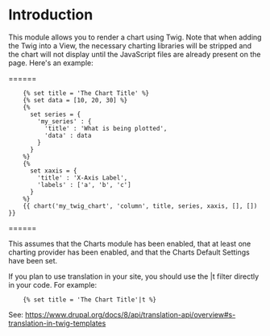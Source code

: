 # Introduction

This module allows you to render a chart using Twig. Note that when
adding the Twig into a View, the necessary charting libraries will
be stripped and the chart will not display until the JavaScript files
are already present on the page. Here's an example:

======

        {% set title = 'The Chart Title' %}
        {% set data = [10, 20, 30] %}
        {%
          set series = {
            'my_series' : {
              'title' : 'What is being plotted',
              'data' : data
            }
          }
        %}
        {%
          set xaxis = {
            'title' : 'X-Axis Label',
            'labels' : ['a', 'b', 'c']
          }
        %}
        {{ chart('my_twig_chart', 'column', title, series, xaxis, [], []) }}

======

This assumes that the Charts module has been enabled, that at least one
charting provider has been enabled, and that the Charts Default Settings
have been set.

If you plan to use translation in your site, you should use the |t filter
directly in your code. For example:

        {% set title = 'The Chart Title'|t %}

See: https://www.drupal.org/docs/8/api/translation-api/overview#s-translation-in-twig-templates
